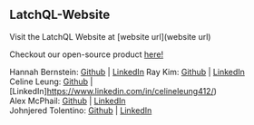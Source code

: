 ## LatchQL-Website

Visit the LatchQL Website at [website url](website url)

Checkout our open-source product [here!](https://github.com/oslabs-beta/LatchQL)


Hannah Bernstein: [Github](www.linkedin.com/in/bernstein-hannah) | [LinkedIn](https://github.com/hbernie)
Ray Kim: [Github](https://github.com/reykeem) | [LinkedIn](https://www.linkedin.com/in/raymondhkim/)                                                                                           
Celine Leung: [Github](https://github.com/ccelineleung) | [LinkedIn]https://www.linkedin.com/in/celineleung412/)        
Alex McPhail: [Github](https://github.com/mcphail-alex) | [LinkedIn](www.linkedin.com/in/mcphail-alex)                                                                             
Johnjered Tolentino: [Github](https://github.com/Johnjeredivant) | [LinkedIn](
https://www.linkedin.com/in/johnjered-tolentino/
)      
